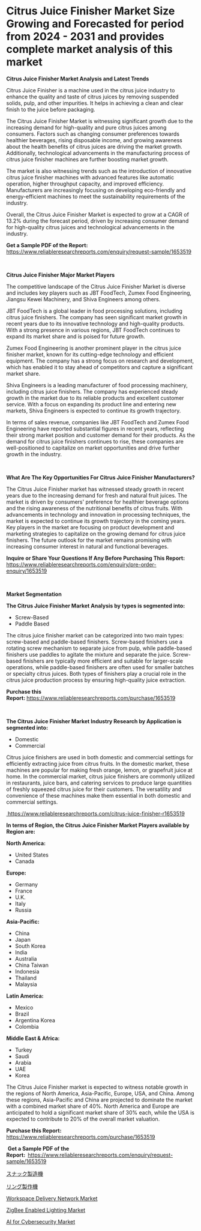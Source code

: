 <p><h1>Citrus Juice Finisher Market Size Growing and Forecasted for period from 2024 - 2031 and provides complete market analysis of this market</h1></p><p><strong>Citrus Juice Finisher Market Analysis and Latest Trends</strong></p>
<p><p>Citrus Juice Finisher is a machine used in the citrus juice industry to enhance the quality and taste of citrus juices by removing suspended solids, pulp, and other impurities. It helps in achieving a clean and clear finish to the juice before packaging.</p><p>The Citrus Juice Finisher Market is witnessing significant growth due to the increasing demand for high-quality and pure citrus juices among consumers. Factors such as changing consumer preferences towards healthier beverages, rising disposable income, and growing awareness about the health benefits of citrus juices are driving the market growth. Additionally, technological advancements in the manufacturing process of citrus juice finisher machines are further boosting market growth.</p><p>The market is also witnessing trends such as the introduction of innovative citrus juice finisher machines with advanced features like automatic operation, higher throughput capacity, and improved efficiency. Manufacturers are increasingly focusing on developing eco-friendly and energy-efficient machines to meet the sustainability requirements of the industry.</p><p>Overall, the Citrus Juice Finisher Market is expected to grow at a CAGR of 13.2% during the forecast period, driven by increasing consumer demand for high-quality citrus juices and technological advancements in the industry.</p></p>
<p><strong>Get a Sample PDF of the Report:&nbsp;</strong> <a href="https://www.reliableresearchreports.com/enquiry/request-sample/1653519">https://www.reliableresearchreports.com/enquiry/request-sample/1653519</a></p>
<p>&nbsp;</p>
<p><strong>Citrus Juice Finisher Major Market Players</strong></p>
<p><p>The competitive landscape of the Citrus Juice Finisher Market is diverse and includes key players such as JBT FoodTech, Zumex Food Engineering, Jiangsu Kewei Machinery, and Shiva Engineers among others. </p><p>JBT FoodTech is a global leader in food processing solutions, including citrus juice finishers. The company has seen significant market growth in recent years due to its innovative technology and high-quality products. With a strong presence in various regions, JBT FoodTech continues to expand its market share and is poised for future growth.</p><p>Zumex Food Engineering is another prominent player in the citrus juice finisher market, known for its cutting-edge technology and efficient equipment. The company has a strong focus on research and development, which has enabled it to stay ahead of competitors and capture a significant market share.</p><p>Shiva Engineers is a leading manufacturer of food processing machinery, including citrus juice finishers. The company has experienced steady growth in the market due to its reliable products and excellent customer service. With a focus on expanding its product line and entering new markets, Shiva Engineers is expected to continue its growth trajectory.</p><p>In terms of sales revenue, companies like JBT FoodTech and Zumex Food Engineering have reported substantial figures in recent years, reflecting their strong market position and customer demand for their products. As the demand for citrus juice finishers continues to rise, these companies are well-positioned to capitalize on market opportunities and drive further growth in the industry.</p></p>
<p>&nbsp;</p>
<p><strong>What Are The Key Opportunities For Citrus Juice Finisher Manufacturers?</strong></p>
<p><p>The Citrus Juice Finisher market has witnessed steady growth in recent years due to the increasing demand for fresh and natural fruit juices. The market is driven by consumers' preference for healthier beverage options and the rising awareness of the nutritional benefits of citrus fruits. With advancements in technology and innovation in processing techniques, the market is expected to continue its growth trajectory in the coming years. Key players in the market are focusing on product development and marketing strategies to capitalize on the growing demand for citrus juice finishers. The future outlook for the market remains promising with increasing consumer interest in natural and functional beverages.</p></p>
<p><strong>Inquire or Share Your Questions If Any Before Purchasing This Report:</strong> <a href="https://www.reliableresearchreports.com/enquiry/pre-order-enquiry/1653519">https://www.reliableresearchreports.com/enquiry/pre-order-enquiry/1653519</a></p>
<p>&nbsp;</p>
<p><strong>Market Segmentation</strong></p>
<p><strong>The Citrus Juice Finisher Market Analysis by types is segmented into:</strong></p>
<p><ul><li>Screw-Based</li><li>Paddle Based</li></ul></p>
<p><p>The citrus juice finisher market can be categorized into two main types: screw-based and paddle-based finishers. Screw-based finishers use a rotating screw mechanism to separate juice from pulp, while paddle-based finishers use paddles to agitate the mixture and separate the juice. Screw-based finishers are typically more efficient and suitable for larger-scale operations, while paddle-based finishers are often used for smaller batches or specialty citrus juices. Both types of finishers play a crucial role in the citrus juice production process by ensuring high-quality juice extraction.</p></p>
<p><strong>Purchase this Report:&nbsp;</strong><a href="https://www.reliableresearchreports.com/purchase/1653519">https://www.reliableresearchreports.com/purchase/1653519</a></p>
<p>&nbsp;</p>
<p><strong>The Citrus Juice Finisher Market Industry Research by Application is segmented into:</strong></p>
<p><ul><li>Domestic</li><li>Commercial</li></ul></p>
<p><p>Citrus juice finishers are used in both domestic and commercial settings for efficiently extracting juice from citrus fruits. In the domestic market, these machines are popular for making fresh orange, lemon, or grapefruit juice at home. In the commercial market, citrus juice finishers are commonly utilized in restaurants, juice bars, and catering services to produce large quantities of freshly squeezed citrus juice for their customers. The versatility and convenience of these machines make them essential in both domestic and commercial settings.</p></p>
<p><a href="https://www.reliableresearchreports.com/citrus-juice-finisher-r1653519">&nbsp;https://www.reliableresearchreports.com/citrus-juice-finisher-r1653519</a></p>
<p><strong>In terms of Region, the Citrus Juice Finisher Market Players available by Region are:</strong></p>
<p>
    <p> <strong> North America: </strong>
        <ul>
            <li>United States</li>
            <li>Canada</li>
        </ul>
        </p> 
    <p> <strong> Europe: </strong>
        <ul>
            <li>Germany</li>
            <li>France</li>
            <li>U.K.</li>
            <li>Italy</li>
            <li>Russia</li>
        </ul>
        </p> 
    <p> <strong> Asia-Pacific: </strong>
        <ul>
            <li>China</li>
            <li>Japan</li>
            <li>South Korea</li>
            <li>India</li>
            <li>Australia</li>
            <li>China Taiwan</li>
            <li>Indonesia</li>
            <li>Thailand</li>
            <li>Malaysia</li>
        </ul>
        </p> 
    <p> <strong> Latin America: </strong>
        <ul>
            <li>Mexico</li>
            <li>Brazil</li>
            <li>Argentina Korea</li>
            <li>Colombia</li>
        </ul>
        </p> 
    <p> <strong> Middle East & Africa: </strong>
        <ul>
            <li>Turkey</li>
            <li>Saudi</li>
            <li>Arabia</li>
            <li>UAE</li>
            <li>Korea</li>
        </ul>
    </p>
    </p>
<p><p>The Citrus Juice Finisher market is expected to witness notable growth in the regions of North America, Asia-Pacific, Europe, USA, and China. Among these regions, Asia-Pacific and China are projected to dominate the market with a combined market share of 40%. North America and Europe are anticipated to hold a significant market share of 30% each, while the USA is expected to contribute to 20% of the overall market valuation.</p></p>
<p><strong>Purchase this Report: </strong><a href="https://www.reliableresearchreports.com/purchase/1653519">https://www.reliableresearchreports.com/purchase/1653519</a></p>
<p>&nbsp;<strong>Get a Sample PDF of the Report:&nbsp;&nbsp;</strong><a href="https://www.reliableresearchreports.com/enquiry/request-sample/1653519">https://www.reliableresearchreports.com/enquiry/request-sample/1653519</a></p>
<p><strong></strong></p>
<p><p><a href="https://github.com/RaeJenkins1952/Market-Research-Report-List-1/blob/main/529946156778.md">スナック製造機</a></p><p><a href="https://github.com/andrade7361/Market-Research-Report-List-1/blob/main/725258856777.md">リング製作機</a></p><p><a href="https://github.com/beatblasta/Market-Research-Report-List-3/blob/main/workspace-delivery-network-market.md">Workspace Delivery Network Market</a></p><p><a href="https://github.com/shotows/Market-Research-Report-List-2/blob/main/zigbee-enabled-lighting-market.md">ZigBee Enabled Lighting Market</a></p><p><a href="https://www.linkedin.com/pulse/ai-cybersecurity-market-competitive-analysis-trends-forecast-e6cwc">AI for Cybersecurity Market</a></p></p>